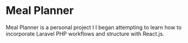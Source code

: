 # Meal Planner

Meal Planner is a personal project I I began attempting to learn how to incorporate Laravel PHP workflows and structure with React.js.